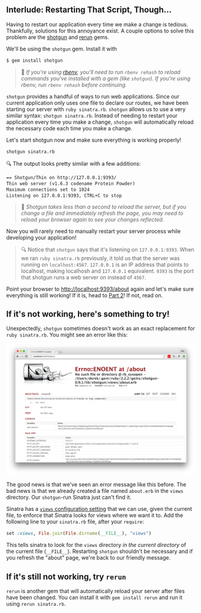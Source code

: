 ## Interlude: Restarting That Script, Though...
Having to restart our application every time we make a change is tedious.
Thankfully, solutions for this annoyance exist. A couple options to solve this
problem are the <a href="https://github.com/rtomayko/shotgun" target="_blank">shotgun</a>
and <a href="https://github.com/alexch/rerun" target="_blank">rerun</a> gems. 

We'll be using the `shotgun` gem. Install it with

```bash
$ gem install shotgun
```

> :flashlight: *If you're using <a href="https://github.com/sstephenson/rbenv" target="_blank">rbenv</a>, 
> you'll need to run `rbenv rehash` to reload commands you've installed with a gem 
> (like `shotgun`). If you're using rbenv, run `rbenv rehash` before continuing.*

`shotgun` provides a handful of ways to run web applications. Since our current
application only uses one file to declare our routes, we have been starting our
server with `ruby sinatra.rb`. `shotgun` allows us to use a very similar syntax:
`shotgun sinatra.rb`. Instead of needing to restart your application every time
you make a change, `shotgun` will automatically reload the necessary code each 
time you make a change.

Let's start shotgun now and make sure everything is working properly!

```bash
shotgun sinatra.rb
```

:mag: The output looks pretty similar with a few additions:

```
== Shotgun/Thin on http://127.0.0.1:9393/
Thin web server (v1.6.3 codename Protein Powder)
Maximum connections set to 1024
Listening on 127.0.0.1:9393, CTRL+C to stop
```

> :flashlight: *Shotgun takes less than a second to reload the server, but if you 
> change a file and immediately refresh the page, you may need to reload your 
> browser again to see your changes reflected.*

Now you will rarely need to manually restart your server process while 
developing your application!

> :mag: Notice that `shotgun` says that it's listening on `127.0.0.1:9393`. 
> When we ran `ruby sinatra.rb` previously, it told us that the server was 
> running on `localhost:4567`. `127.0.0.1` is an IP address that points to 
> localhost, making localhosh and `127.0.0.1` equivalent. `9393` is the port 
> that shotgun runs a web server on instead of `4567`.

Point your browser to 
<a href="http://localhost:9393/about" target="_blank">http://localhost:9393/about</a>
again and let's make sure everything is still working! If it is, head to 
[Part 2](part2.md)! If not, read on.


## If it's not working, here's something to try!
Unexpectedly, `shotgun` sometimes doesn't work as an exact replacement for 
`ruby sinatra.rb`. You might see an error like this:

![snitch11](snitch1-11.png)

The good news is that we've seen an error message like this
before. The bad news is that we already created a file named `about.erb` in the
`views` directory. Our `shotgun`-run Sinatra just can't find it.

Sinatra has a <a href="http://www.sinatrarb.com/configuration.html#views---view-template-directory">`views` configuration setting</a> 
that we can use, given the current file, to enforce that Sinatra looks for views 
where we want it to. Add the following line to your `sinatra.rb` file, after 
your `require`:

```ruby
set :views, File.join(File.dirname(__FILE__), "views")
```

This tells sinatra to look for the `views` directory *in the current directory*
of the current file (`__FILE__`). Restarting `shotgun` shouldn't be necessary
and if you refresh the "about" page, we're back to our friendly message.

## If it's still not working, try `rerun`
`rerun` is another gem that will automatically reload your server after files
have been changed. You can install it with `gem install rerun` and run it using
`rerun sinatra.rb`.
